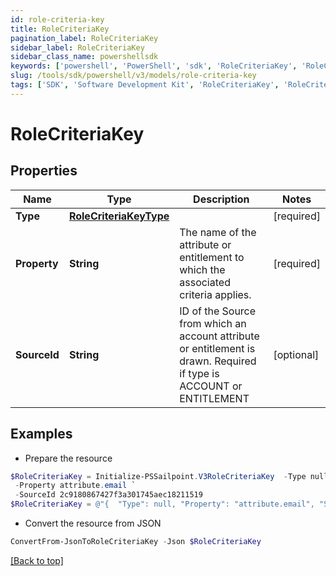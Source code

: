 ```yaml
---
id: role-criteria-key
title: RoleCriteriaKey
pagination_label: RoleCriteriaKey
sidebar_label: RoleCriteriaKey
sidebar_class_name: powershellsdk
keywords: ['powershell', 'PowerShell', 'sdk', 'RoleCriteriaKey', 'RoleCriteriaKey'] 
slug: /tools/sdk/powershell/v3/models/role-criteria-key
tags: ['SDK', 'Software Development Kit', 'RoleCriteriaKey', 'RoleCriteriaKey']
---
```



# RoleCriteriaKey

## Properties

Name | Type | Description | Notes
------------ | ------------- | ------------- | -------------
**Type** | [**RoleCriteriaKeyType**](role-criteria-key-type) |  | [required]
**Property** | **String** | The name of the attribute or entitlement to which the associated criteria applies. | [required]
**SourceId** | **String** | ID of the Source from which an account attribute or entitlement is drawn. Required if type is ACCOUNT or ENTITLEMENT | [optional] 

## Examples

- Prepare the resource
```powershell
$RoleCriteriaKey = Initialize-PSSailpoint.V3RoleCriteriaKey  -Type null `
 -Property attribute.email `
 -SourceId 2c9180867427f3a301745aec18211519
$RoleCriteriaKey = @"{  "Type": null, "Property": "attribute.email", "SourceId": "2c9180867427f3a301745aec18211519" }"@
```

- Convert the resource from JSON
```powershell
ConvertFrom-JsonToRoleCriteriaKey -Json $RoleCriteriaKey
```


[[Back to top]](#) 

